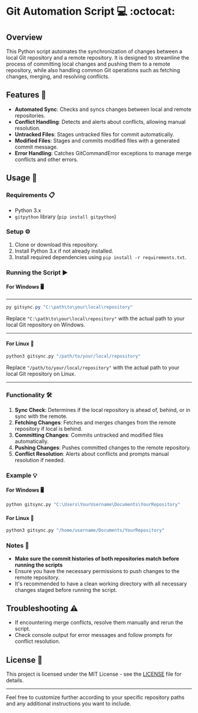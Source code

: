 # Git Automation Script</span> :computer: :octocat:
## Overview

This Python script automates the synchronization of changes between a local Git repository and a remote repository. It is designed to streamline the process of committing local changes and pushing them to a remote repository, while also handling common Git operations such as fetching changes, merging, and resolving conflicts.

## Features :rocket:

- **Automated Sync**: Checks and syncs changes between local and remote repositories.
- **Conflict Handling**: Detects and alerts about conflicts, allowing manual resolution.
- **Untracked Files**: Stages untracked files for commit automatically.
- **Modified Files**: Stages and commits modified files with a generated commit message.
- **Error Handling**: Catches GitCommandError exceptions to manage merge conflicts and other errors.

## Usage :wrench:

### Requirements :clipboard:

- Python 3.x
- `gitpython` library (`pip install gitpython`)

### Setup :gear:

1. Clone or download this repository.
2. Install Python 3.x if not already installed.
3. Install required dependencies using `pip install -r requirements.txt`.

### Running the Script :arrow_forward:

#### For Windows :desktop_computer:
---

```powershell
py gitsync.py "C:\path\to\your\local\repository"
```

Replace `"C:\path\to\your\local\repository"` with the actual path to your local Git repository on Windows.

---

#### For Linux :penguin:

```bash
python3 gitsync.py "/path/to/your/local/repository"
```
Replace `"/path/to/your/local/repository"` with the actual path to your local Git repository on Linux.

---

### Functionality :hammer_and_wrench:

1. **Sync Check**: Determines if the local repository is ahead of, behind, or in sync with the remote.
2. **Fetching Changes**: Fetches and merges changes from the remote repository if local is behind.
3. **Committing Changes**: Commits untracked and modified files automatically.
4. **Pushing Changes**: Pushes committed changes to the remote repository.
5. **Conflict Resolution**: Alerts about conflicts and prompts manual resolution if needed.

### Example :bulb:

#### For Windows :desktop_computer:

```cmd
python gitsync.py "C:\Users\YourUsername\Documents\YourRepository"
```

#### For Linux :penguin:

```bash
python3 gitsync.py "/home/username/Documents/YourRepository"
```

### Notes :memo:

- **Make sure the commit histories of both repositories match before running the scripts**
- Ensure you have the necessary permissions to push changes to the remote repository.
- It's recommended to have a clean working directory with all necessary changes staged before running the script.

## Troubleshooting :warning:

- If encountering merge conflicts, resolve them manually and rerun the script.
- Check console output for error messages and follow prompts for conflict resolution.

## License :scroll:

This project is licensed under the MIT License - see the [LICENSE](LICENSE) file for details.

---

Feel free to customize further according to your specific repository paths and any additional instructions you want to include.
